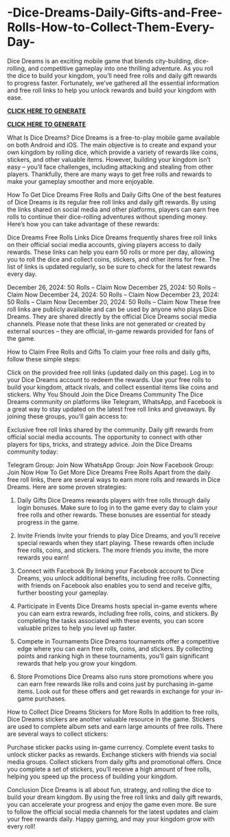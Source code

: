 # -Dice-Dreams-Daily-Gifts-and-Free-Rolls-How-to-Collect-Them-Every-Day-
Dice Dreams is an exciting mobile game that blends city-building, dice-rolling, and competitive gameplay into one thrilling adventure. As you roll the dice to build your kingdom, you’ll need free rolls and daily gift rewards to progress faster. Fortunately, we’ve gathered all the essential information and free roll links to help you unlock rewards and build your kingdom with ease.

**[CLICK HERE TO GENERATE](https://offer.tq24k.com/brawlstars/)**


**[CLICK HERE TO GENERATE](https://offer.tq24k.com/all-gift-card/)**


What Is Dice Dreams?
Dice Dreams is a free-to-play mobile game available on both Android and iOS. The main objective is to create and expand your own kingdom by rolling dice, which provide a variety of rewards like coins, stickers, and other valuable items. However, building your kingdom isn’t easy – you’ll face challenges, including attacking and stealing from other players. Thankfully, there are many ways to get free rolls and rewards to make your gameplay smoother and more enjoyable.

How To Get Dice Dreams Free Rolls and Daily Gifts
One of the best features of Dice Dreams is its regular free roll links and daily gift rewards. By using the links shared on social media and other platforms, players can earn free rolls to continue their dice-rolling adventures without spending money. Here’s how you can take advantage of these rewards:

Dice Dreams Free Rolls Links
Dice Dreams frequently shares free roll links on their official social media accounts, giving players access to daily rewards. These links can help you earn 50 rolls or more per day, allowing you to roll the dice and collect coins, stickers, and other items for free. The list of links is updated regularly, so be sure to check for the latest rewards every day.

December 26, 2024: 50 Rolls – Claim Now
December 25, 2024: 50 Rolls – Claim Now
December 24, 2024: 50 Rolls – Claim Now
December 23, 2024: 50 Rolls – Claim Now
December 20, 2024: 50 Rolls – Claim Now
These free roll links are publicly available and can be used by anyone who plays Dice Dreams. They are shared directly by the official Dice Dreams social media channels. Please note that these links are not generated or created by external sources – they are official, in-game rewards provided for fans of the game.

How to Claim Free Rolls and Gifts
To claim your free rolls and daily gifts, follow these simple steps:

Click on the provided free roll links (updated daily on this page).
Log in to your Dice Dreams account to redeem the rewards.
Use your free rolls to build your kingdom, attack rivals, and collect essential items like coins and stickers.
Why You Should Join the Dice Dreams Community
The Dice Dreams community on platforms like Telegram, WhatsApp, and Facebook is a great way to stay updated on the latest free roll links and giveaways. By joining these groups, you’ll gain access to:

Exclusive free roll links shared by the community.
Daily gift rewards from official social media accounts.
The opportunity to connect with other players for tips, tricks, and strategy advice.
Join the Dice Dreams community today:

Telegram Group: Join Now
WhatsApp Group: Join Now
Facebook Group: Join Now
How To Get More Dice Dreams Free Rolls
Apart from the daily free roll links, there are several ways to earn more rolls and rewards in Dice Dreams. Here are some proven strategies:

1. Daily Gifts
Dice Dreams rewards players with free rolls through daily login bonuses. Make sure to log in to the game every day to claim your free rolls and other rewards. These bonuses are essential for steady progress in the game.

2. Invite Friends
Invite your friends to play Dice Dreams, and you’ll receive special rewards when they start playing. These rewards often include free rolls, coins, and stickers. The more friends you invite, the more rewards you earn!

3. Connect with Facebook
By linking your Facebook account to Dice Dreams, you unlock additional benefits, including free rolls. Connecting with friends on Facebook also enables you to send and receive gifts, further boosting your gameplay.

4. Participate in Events
Dice Dreams hosts special in-game events where you can earn extra rewards, including free rolls, coins, and stickers. By completing the tasks associated with these events, you can score valuable prizes to help you level up faster.

5. Compete in Tournaments
Dice Dreams tournaments offer a competitive edge where you can earn free rolls, coins, and stickers. By collecting points and ranking high in these tournaments, you’ll gain significant rewards that help you grow your kingdom.

6. Store Promotions
Dice Dreams also runs store promotions where you can earn free rewards like rolls and coins just by purchasing in-game items. Look out for these offers and get rewards in exchange for your in-game purchases.

How to Collect Dice Dreams Stickers for More Rolls
In addition to free rolls, Dice Dreams stickers are another valuable resource in the game. Stickers are used to complete album sets and earn large amounts of free rolls. There are several ways to collect stickers:

Purchase sticker packs using in-game currency.
Complete event tasks to unlock sticker packs as rewards.
Exchange stickers with friends via social media groups.
Collect stickers from daily gifts and promotional offers.
Once you complete a set of stickers, you’ll receive a high amount of free rolls, helping you speed up the process of building your kingdom.

Conclusion
Dice Dreams is all about fun, strategy, and rolling the dice to build your dream kingdom. By using the free roll links and daily gift rewards, you can accelerate your progress and enjoy the game even more. Be sure to follow the official social media channels for the latest updates and claim your free rewards daily. Happy gaming, and may your kingdom grow with every roll!

